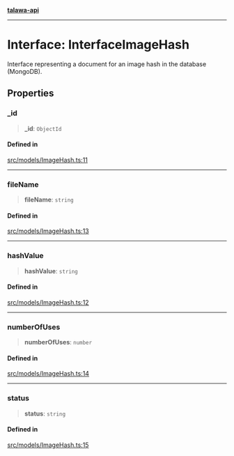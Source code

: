 [**talawa-api**](../../../README.md)

***

# Interface: InterfaceImageHash

Interface representing a document for an image hash in the database (MongoDB).

## Properties

### \_id

> **\_id**: `ObjectId`

#### Defined in

[src/models/ImageHash.ts:11](https://github.com/Suyash878/talawa-api/blob/b5a9d8b4a1ea678a3d6f5b710b3721f91a3052fc/src/models/ImageHash.ts#L11)

***

### fileName

> **fileName**: `string`

#### Defined in

[src/models/ImageHash.ts:13](https://github.com/Suyash878/talawa-api/blob/b5a9d8b4a1ea678a3d6f5b710b3721f91a3052fc/src/models/ImageHash.ts#L13)

***

### hashValue

> **hashValue**: `string`

#### Defined in

[src/models/ImageHash.ts:12](https://github.com/Suyash878/talawa-api/blob/b5a9d8b4a1ea678a3d6f5b710b3721f91a3052fc/src/models/ImageHash.ts#L12)

***

### numberOfUses

> **numberOfUses**: `number`

#### Defined in

[src/models/ImageHash.ts:14](https://github.com/Suyash878/talawa-api/blob/b5a9d8b4a1ea678a3d6f5b710b3721f91a3052fc/src/models/ImageHash.ts#L14)

***

### status

> **status**: `string`

#### Defined in

[src/models/ImageHash.ts:15](https://github.com/Suyash878/talawa-api/blob/b5a9d8b4a1ea678a3d6f5b710b3721f91a3052fc/src/models/ImageHash.ts#L15)

